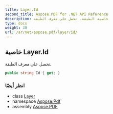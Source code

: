 ```yaml
---
title: Layer.Id
second_title: Aspose.PDF for .NET API Reference
description: خاصية الطبقة. تحصل على معرف الطبقة
type: docs
weight: 30
url: /ar/net/aspose.pdf/layer/id/
---
```

## خاصية Layer.Id

تحصل على معرف الطبقة.

```csharp
public string Id { get; }
```

### انظر أيضًا

* class [Layer](../)
* namespace [Aspose.Pdf](../../../aspose.pdf/)
* assembly [Aspose.PDF](../../../)